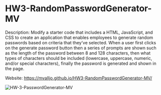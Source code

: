 # HW3-RandomPasswordGenerator-MV
Description: Modify a starter code that includes a HTML, JavaScript, and CSS to create an application that enables employees to generate random passwords based on criteria that they’ve selected. When a user first clicks on the generate password button then a series of prompts are shown such as the length of the password between 8 and 128 characters, then what types of characters should be included (lowercase, uppercase, numeric, and/or special characters), finally the password is generated and shown in the page.

Website: https://mvalljo.github.io/HW3-RandomPasswordGenerator-MV/

![HW-3-PasswordGenerator-MV](https://user-images.githubusercontent.com/86633258/129210557-584b59f0-b1d2-43cd-9571-6a8b9c12e710.PNG)

